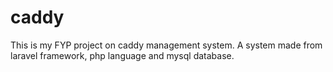 # caddy
 This is my FYP project on caddy management system. A system made from laravel framework, php language and mysql database. 
